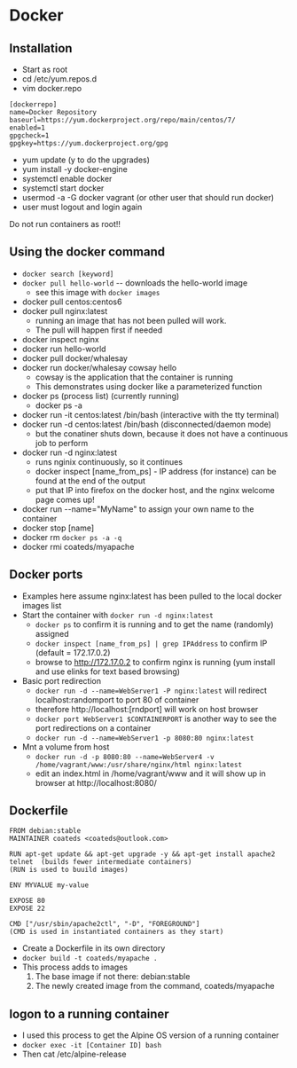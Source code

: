 # Docker

## Installation
* Start as root
* cd /etc/yum.repos.d
* vim docker.repo
```
[dockerrepo]
name=Docker Repository
baseurl=https://yum.dockerproject.org/repo/main/centos/7/
enabled=1
gpgcheck=1
gpgkey=https://yum.dockerproject.org/gpg
```
* yum update (y to do the upgrades)
* yum install -y docker-engine
* systemctl enable docker
* systemctl start docker
* usermod -a -G docker vagrant  (or other user that should run docker)
* user must logout and login again

Do not run containers as root!!

## Using the docker command
* `docker search [keyword]`
* `docker pull hello-world`  --  downloads the hello-world image
  * see this image with `docker images`
* docker pull centos:centos6
* docker pull nginx:latest
  * running an image that has not been pulled will work. 
  * The pull will happen first if needed
* docker inspect nginx
* docker run hello-world
* docker pull docker/whalesay
* docker run docker/whalesay cowsay hello
  * cowsay is the application that the container is running
  * This demonstrates using docker like a parameterized function
* docker ps (process list)  (currently running)
  * docker ps -a
* docker run -it centos:latest /bin/bash (interactive with the tty terminal)
* docker run -d centos:latest /bin/bash  (disconnected/daemon mode)
  * but the conatiner shuts down, because it does not have a continuous job to perform
* docker run -d nginx:latest
  * runs nginix continuously, so it continues
  * docker inspect [name_from_ps]  -  IP address (for instance) can be found at the end of the output
  * put that IP into firefox on the docker host, and the nginx welcome page comes up!
* docker run --name="MyName" to assign your own name to the container
* docker stop [name]
* docker rm `docker ps -a -q`
* docker rmi coateds/myapache

## Docker ports
* Examples here assume nginx:latest has been pulled to the local docker images list
* Start the container with `docker run -d nginx:latest`
  * `docker ps` to confirm it is running and to get the name (randomly) assigned
  * `docker inspect [name_from_ps] | grep IPAddress` to confirm IP (default = 172.17.0.2)
  * browse to http://172.17.0.2 to confirm nginx is running (yum install and use elinks for text based browsing)
* Basic port redirection
  * `docker run -d --name=WebServer1 -P nginx:latest` will redirect localhost:randomport to port 80 of container
  * therefore http://localhost:[rndport] will work on host browser
  * `docker port WebServer1 $CONTAINERPORT` is another way to see the port redirections on a container
  * `docker run -d --name=WebServer1 -p 8080:80 nginx:latest`
* Mnt a volume from host
  * `docker run -d -p 8080:80 --name=WebServer4 -v /home/vagrant/www:/usr/share/nginx/html nginx:latest`
  * edit an index.html in /home/vagrant/www and it will show up in browser at http://localhost:8080/

## Dockerfile

```
FROM debian:stable
MAINTAINER coateds <coateds@outlook.com>

RUN apt-get update && apt-get upgrade -y && apt-get install apache2 telnet  (builds fewer intermediate containers)
(RUN is used to buuild images)

ENV MYVALUE my-value

EXPOSE 80
EXPOSE 22

CMD ["/usr/sbin/apache2ctl", "-D", "FOREGROUND"]
(CMD is used in instantiated containers as they start)
```

* Create a Dockerfile in its own directory
* `docker build -t coateds/myapache .`
* This process adds to images
  1. The base image if not there: debian:stable
  2. The newly created image from the command, coateds/myapache

## logon to a running container
* I used this process to get the Alpine OS version of a running container
* `docker exec -it [Container ID] bash`
* Then cat /etc/alpine-release